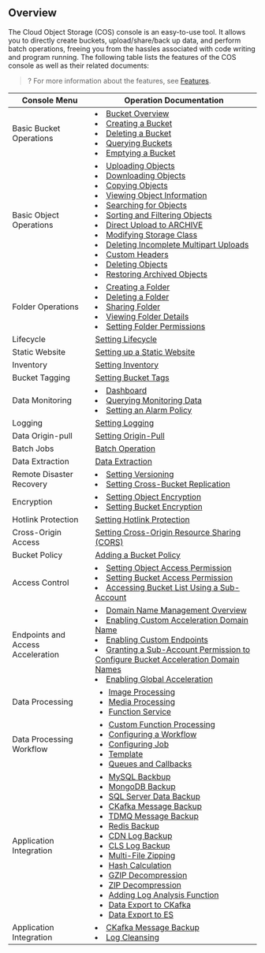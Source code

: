 ## Overview

The Cloud Object Storage (COS) console is an easy-to-use tool. It allows you to directly create buckets, upload/share/back up data, and perform batch operations, freeing you from the hassles associated with code writing and program running. The following table lists the features of the COS console as well as their related documents:

>? For more information about the features, see [Features](https://intl.cloud.tencent.com/document/product/436/8186).


| Console Menu | Operation Documentation |
| ------------ | ---------------- |
| Basic Bucket Operations | <li>[Bucket Overview](https://intl.cloud.tencent.com/document/product/436/38493)<br><li>[Creating a Bucket](https://intl.cloud.tencent.com/document/product/436/13309)<br><li>[Deleting a Bucket](https://intl.cloud.tencent.com/document/product/436/30361)<br><li>[Querying Buckets](https://intl.cloud.tencent.com/document/product/436/32018)<br><li>[Emptying a Bucket](https://intl.cloud.tencent.com/document/product/436/30926) |
| Basic Object Operations | <li>[Uploading Objects](https://intl.cloud.tencent.com/document/product/436/13321)<br><li>[Downloading Objects](https://intl.cloud.tencent.com/document/product/436/13322)<br><li>[Copying Objects](https://intl.cloud.tencent.com/document/product/436/33456)<br><li>[Viewing Object Information](https://intl.cloud.tencent.com/document/product/436/13326)<br><li>[Searching for Objects](https://intl.cloud.tencent.com/document/product/436/13325)<br><li>[Sorting and Filtering Objects](https://intl.cloud.tencent.com/document/product/436/39566)<br><li>[Direct Upload to ARCHIVE](https://intl.cloud.tencent.com/document/product/436/30933)<br><li>[Modifying Storage Class](https://intl.cloud.tencent.com/document/product/436/30930)<br><li>[Deleting Incomplete Multipart Uploads](https://intl.cloud.tencent.com/document/product/436/31632)<br><li>[Custom Headers](https://intl.cloud.tencent.com/document/product/436/13361)<br><li>[Deleting Objects](https://intl.cloud.tencent.com/document/product/436/13323)<br><li>[Restoring Archived Objects](https://intl.cloud.tencent.com/document/product/436/30961) |
| Folder Operations | <li>[Creating a Folder](https://intl.cloud.tencent.com/document/product/436/13329)<br><li>[Deleting a Folder](https://intl.cloud.tencent.com/document/product/436/13330)<br><li>[Sharing Folder](https://intl.cloud.tencent.com/document/product/436/42387)<br><li>[Viewing Folder Details](https://intl.cloud.tencent.com/document/product/436/31633)<br><li>[Setting Folder Permissions](https://intl.cloud.tencent.com/document/product/436/35261) |
| Lifecycle     | [Setting Lifecycle](https://intl.cloud.tencent.com/document/product/436/14605)   |
| Static Website     | [Setting up a Static Website](https://intl.cloud.tencent.com/document/product/436/14984)  |
| Inventory         | [Setting Inventory](https://intl.cloud.tencent.com/document/product/436/30624)  |
| Bucket Tagging   | [Setting Bucket Tags](https://intl.cloud.tencent.com/document/product/436/30928)   |
| Data Monitoring | <li>[Dashboard](https://intl.cloud.tencent.com/document/product/436/36542) <br><li>[Querying Monitoring Data](https://intl.cloud.tencent.com/document/product/436/31634)<br><li>[Setting an Alarm Policy](https://intl.cloud.tencent.com/document/product/436/39104) |
| Logging |[Setting Logging](https://intl.cloud.tencent.com/document/product/436/17040)   |
| Data Origin-pull     | [Setting Origin-Pull](https://intl.cloud.tencent.com/document/product/436/31508) |
| Batch Jobs | [Batch Operation](https://intl.cloud.tencent.com/document/product/436/32956)  |
| Data Extraction     | [Data Extraction](https://intl.cloud.tencent.com/document/product/436/32538) |
| Remote Disaster Recovery | <li>[Setting Versioning](https://intl.cloud.tencent.com/document/product/436/19881) <br><li>[Setting Cross-Bucket Replication](https://intl.cloud.tencent.com/document/product/436/19235) |
| Encryption         | <li>[Setting Object Encryption](https://intl.cloud.tencent.com/document/product/436/30929) <br><li>[Setting Bucket Encryption](https://intl.cloud.tencent.com/document/product/436/33455) |
| Hotlink Protection       | [Setting Hotlink Protection](https://intl.cloud.tencent.com/document/product/436/13319) |
| Cross-Origin Access     | [Setting Cross-Origin Resource Sharing (CORS)](https://intl.cloud.tencent.com/document/product/436/13318)  |
| Bucket Policy   | [Adding a Bucket Policy](https://intl.cloud.tencent.com/document/product/436/30927)   |
| Access Control     | <li>[Setting Object Access Permission](https://intl.cloud.tencent.com/document/product/436/13327)<br><li>[Setting Bucket Access Permission](https://intl.cloud.tencent.com/document/product/436/13315)<br><li>[Accessing Bucket List Using a Sub-Account](https://intl.cloud.tencent.com/document/product/436/17061)          |
| Endpoints and Access Acceleration | <li>[Domain Name Management Overview](https://intl.cloud.tencent.com/document/product/436/18424)<br><li>[Enabling Custom Acceleration Domain Name](https://intl.cloud.tencent.com/document/product/436/31506)<br><li>[Enabling Custom Endpoints](https://intl.cloud.tencent.com/document/product/436/31507)<br><li>[Granting a Sub-Account Permission to Configure Bucket Acceleration Domain Names](https://intl.cloud.tencent.com/document/product/436/31712)<br><li>[Enabling Global Acceleration](https://intl.cloud.tencent.com/document/product/436/33406)  |
| Data Processing       |  <ul  style="margin: 0;"><li>[Image Processing](https://www.tencentcloud.com/zh/document/product/436/38720)</li><li>[Media Processing](https://www.tencentcloud.com/zh/document/product/436/46274)</li><li>[Function Service](https://www.tencentcloud.com/zh/document/product/436/38137)</li></ul>   |
|Data Processing Workflow|   <ul  style="margin: 0;"><li>[Custom Function Processing](https://intl.cloud.tencent.com/document/product/436/46407)</li><li>[Configuring a Workflow](https://intl.cloud.tencent.com/document/product/436/46408)</li><li>[Configuring Job](https://intl.cloud.tencent.com/document/product/436/46409)</li><li>[Template](https://www.tencentcloud.com/document/product/436/46411)</li><li>[Queues and Callbacks](https://www.tencentcloud.com/document/product/436/46412)</li></ul>    |
|   Application Integration  |    <ul  style="margin: 0;"><li>[MySQL Backbup](https://intl.cloud.tencent.com/document/product/436/41112)</li><li>[MongoDB Backup](https://intl.cloud.tencent.com/document/product/436/41111)</li><li>[SQL Server Data Backup](https://intl.cloud.tencent.com/document/product/436/41166)</li><li>[CKafka Message Backup](https://intl.cloud.tencent.com/document/product/436/39926)</li><li>[TDMQ Message Backup](https://intl.cloud.tencent.com/document/product/436/40541)</li><li>[Redis Backup](https://intl.cloud.tencent.com/document/product/436/41621)</li><li>[CDN Log Backup](https://intl.cloud.tencent.com/document/product/436/40485)</li><li>[CLS Log Backup](https://intl.cloud.tencent.com/document/product/436/41071)</li><li>[Multi-File Zipping](https://intl.cloud.tencent.com/document/product/436/41625)</li><li>[Hash Calculation](https://intl.cloud.tencent.com/document/product/436/42534)</li><li>[GZIP Decompression](https://www.tencentcloud.com/zh/document/product/436/46201)</li><li>[ZIP Decompression](https://www.tencentcloud.com/zh/document/product/436/45162)</li><li>[Adding Log Analysis Function](https://intl.cloud.tencent.com/document/product/436/45569)</li><li>[Data Export to CKafka](https://intl.cloud.tencent.com/document/product/436/49156)</li><li>[Data Export to ES](https://intl.cloud.tencent.com/document/product/436/49157)</li></ul>  |
| Application Integration | <li>[CKafka Message Backup](https://intl.cloud.tencent.com/document/product/436/39926)<br><li>[Log Cleansing](https://intl.cloud.tencent.com/document/product/436/39925) |

